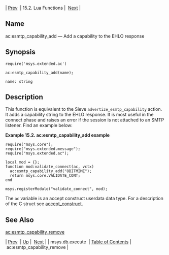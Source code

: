 | [Prev](lua.ref.msys.db.execute)  | 15.2. Lua Functions |  [Next](lua.ref.ac_esmtp_capability_remove.php) |

<a name="lua.ref.ac_esmtp_capability_add"></a>
## Name

ac:esmtp_capability_add — Add a capability to the EHLO response

<a name="idp23371872"></a>
## Synopsis

`require('msys.extended.ac')`

`ac:esmtp_capability_add(name);`

`name: string`<a name="idp23375264"></a>
## Description

This function is equivalent to the Sieve `advertize_esmtp_capability` action. It adds a capability string to the EHLO response. It is most useful in the connect phase and raises an error if the session is not attached to an SMTP listener. Find an example below:

<a name="lua.ref.ac_esmtp_capability_add.example"></a>

**Example 15.2. ac:esmtp_capability_add example**

```
require("msys.core");
require("msys.extended.message");
require("msys.extended.ac");

local mod = {};
function mod:validate_connect(ac, vctx)
  ac:esmtp_capability_add("8BITMIME");
  return msys.core.VALIDATE_CONT;
end

msys.registerModule("validate_connect", mod);
```

The `ac` variable is an accept construct userdata data type. For a description of the C struct see [accept_construct](https://support.messagesystems.com/docs/web-c-api/structs.accept_construct).

<a name="idp23381808"></a>
## See Also

[ac:esmtp_capability_remove](lua.ref.ac_esmtp_capability_remove "ac:esmtp_capability_remove")

| [Prev](lua.ref.msys.db.execute)  | [Up](lua.function.details.php) |  [Next](lua.ref.ac_esmtp_capability_remove.php) |
| msys.db.execute  | [Table of Contents](index) |  ac:esmtp_capability_remove |
